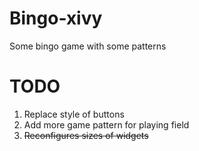 Bingo-xivy
==========

Some bingo game with some patterns






TODO
==========
1. Replace style of buttons
2. Add more game pattern for playing field
3. ~~Reconfigures sizes of widgets~~
